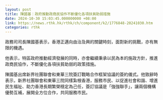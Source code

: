 ```yaml
---
layout: post
title: 陳國基：政府推動政商民協作不斷優化各項扶貧助弱措施
date: 2024-10-30 15:03:45.000000000 +08:00
link: https://news.rthk.hk/rthk/ch/component/k2/1776848-20241030.htm
categories: rthk
---
```


政務司司長陳國基表示，香港正邁向由治及興的關鍵時刻，面對新的挑戰，亦有無限的機遇。

他表示，特區政府推動經濟發展的同時，亦會繼續秉承以民為本的施政方針，推進政商民協作，不斷優化各項扶貧助弱的政策措施。

陳國基出席新界社團聯會和東華三院簽訂戰略合作框架協議的簽約儀式。他致辭時表示，新界社團聯會和東華三院同樣紮根香港，服務市民、以促進社會和諧、增進民生福祉、助力香港長期繁榮穩定為己任，簽訂協議是「強強聯手」，讓兩個機構優勢互補，展開全方位合作，共同服務市民。
